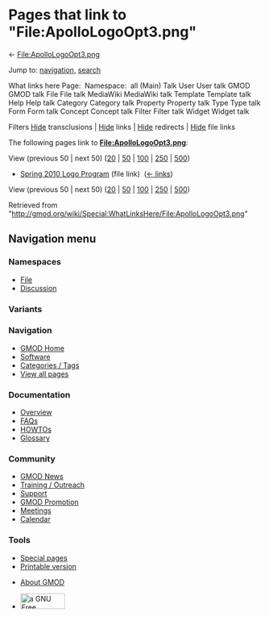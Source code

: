 <div id="mw-page-base" class="noprint">

</div>

<div id="mw-head-base" class="noprint">

</div>

<div id="content" class="mw-body" role="main">

<span id="top"></span>

<div id="mw-js-message" style="display:none;">

</div>



# <span dir="auto">Pages that link to "File:ApolloLogoOpt3.png"</span>

<div id="bodyContent">

<div id="contentSub">

←
[File:ApolloLogoOpt3.png](/wiki/File:ApolloLogoOpt3.png "File:ApolloLogoOpt3.png")

</div>

<div id="jump-to-nav" class="mw-jump">

Jump to: [navigation](#mw-navigation), [search](#p-search)

</div>

<div id="mw-content-text">

What links here Page:  Namespace:  all (Main) Talk User User talk GMOD
GMOD talk File File talk MediaWiki MediaWiki talk Template Template talk
Help Help talk Category Category talk Property Property talk Type Type
talk Form Form talk Concept Concept talk Filter Filter talk Widget
Widget talk

Filters
[Hide](/mediawiki/index.php?title=Special:WhatLinksHere/File:ApolloLogoOpt3.png&hidetrans=1 "Special:WhatLinksHere/File:ApolloLogoOpt3.png")
transclusions \|
[Hide](/mediawiki/index.php?title=Special:WhatLinksHere/File:ApolloLogoOpt3.png&hidelinks=1 "Special:WhatLinksHere/File:ApolloLogoOpt3.png")
links \|
[Hide](/mediawiki/index.php?title=Special:WhatLinksHere/File:ApolloLogoOpt3.png&hideredirs=1 "Special:WhatLinksHere/File:ApolloLogoOpt3.png")
redirects \|
[Hide](/mediawiki/index.php?title=Special:WhatLinksHere/File:ApolloLogoOpt3.png&hideimages=1 "Special:WhatLinksHere/File:ApolloLogoOpt3.png")
file links

The following pages link to
**[File:ApolloLogoOpt3.png](/wiki/File:ApolloLogoOpt3.png "File:ApolloLogoOpt3.png")**:

View (previous 50 \| next 50)
([20](/mediawiki/index.php?title=Special:WhatLinksHere/File:ApolloLogoOpt3.png&limit=20 "Special:WhatLinksHere/File:ApolloLogoOpt3.png")
\|
[50](/mediawiki/index.php?title=Special:WhatLinksHere/File:ApolloLogoOpt3.png&limit=50 "Special:WhatLinksHere/File:ApolloLogoOpt3.png")
\|
[100](/mediawiki/index.php?title=Special:WhatLinksHere/File:ApolloLogoOpt3.png&limit=100 "Special:WhatLinksHere/File:ApolloLogoOpt3.png")
\|
[250](/mediawiki/index.php?title=Special:WhatLinksHere/File:ApolloLogoOpt3.png&limit=250 "Special:WhatLinksHere/File:ApolloLogoOpt3.png")
\|
[500](/mediawiki/index.php?title=Special:WhatLinksHere/File:ApolloLogoOpt3.png&limit=500 "Special:WhatLinksHere/File:ApolloLogoOpt3.png"))

- [Spring 2010 Logo
  Program](/wiki/Spring_2010_Logo_Program "Spring 2010 Logo Program")
  (file link) ‎ <span class="mw-whatlinkshere-tools">([←
  links](/mediawiki/index.php?title=Special:WhatLinksHere&target=Spring+2010+Logo+Program "Special:WhatLinksHere"))</span>

View (previous 50 \| next 50)
([20](/mediawiki/index.php?title=Special:WhatLinksHere/File:ApolloLogoOpt3.png&limit=20 "Special:WhatLinksHere/File:ApolloLogoOpt3.png")
\|
[50](/mediawiki/index.php?title=Special:WhatLinksHere/File:ApolloLogoOpt3.png&limit=50 "Special:WhatLinksHere/File:ApolloLogoOpt3.png")
\|
[100](/mediawiki/index.php?title=Special:WhatLinksHere/File:ApolloLogoOpt3.png&limit=100 "Special:WhatLinksHere/File:ApolloLogoOpt3.png")
\|
[250](/mediawiki/index.php?title=Special:WhatLinksHere/File:ApolloLogoOpt3.png&limit=250 "Special:WhatLinksHere/File:ApolloLogoOpt3.png")
\|
[500](/mediawiki/index.php?title=Special:WhatLinksHere/File:ApolloLogoOpt3.png&limit=500 "Special:WhatLinksHere/File:ApolloLogoOpt3.png"))

</div>

<div class="printfooter">

Retrieved from
"<http://gmod.org/wiki/Special:WhatLinksHere/File:ApolloLogoOpt3.png>"

</div>

<div id="catlinks" class="catlinks catlinks-allhidden">

</div>

<div class="visualClear">

</div>

</div>

</div>

<div id="mw-navigation">

## Navigation menu

<div id="mw-head">



<div id="left-navigation">

<div id="p-namespaces" class="vectorTabs" role="navigation"
aria-labelledby="p-namespaces-label">

### Namespaces

- <span id="ca-nstab-image"><a href="/wiki/File:ApolloLogoOpt3.png" accesskey="c"
  title="View the file page [c]">File</a></span>
- <span id="ca-talk"><a
  href="/mediawiki/index.php?title=File_talk:ApolloLogoOpt3.png&amp;action=edit&amp;redlink=1"
  accesskey="t"
  title="Discussion about the content page [t]">Discussion</a></span>

</div>

<div id="p-variants" class="vectorMenu emptyPortlet" role="navigation"
aria-labelledby="p-variants-label">

### 

### Variants[](#)

<div class="menu">

</div>

</div>

</div>

<div id="right-navigation">





</div>



</div>

</div>

</div>

<div id="mw-panel">

<div id="p-logo" role="banner">

<a href="/wiki/Main_Page"
style="background-image: url(http://gmod.org/images/GMOD-cogs.png);"
title="Visit the main page"></a>

</div>

<div id="p-Navigation" class="portal" role="navigation"
aria-labelledby="p-Navigation-label">

### Navigation

<div class="body">

- <span id="n-GMOD-Home">[GMOD Home](/wiki/Main_Page)</span>
- <span id="n-Software">[Software](/wiki/GMOD_Components)</span>
- <span id="n-Categories-.2F-Tags">[Categories /
  Tags](/wiki/Categories)</span>
- <span id="n-View-all-pages">[View all
  pages](/wiki/Special:AllPages)</span>

</div>

</div>

<div id="p-Documentation" class="portal" role="navigation"
aria-labelledby="p-Documentation-label">

### Documentation

<div class="body">

- <span id="n-Overview">[Overview](/wiki/Overview)</span>
- <span id="n-FAQs">[FAQs](/wiki/Category:FAQ)</span>
- <span id="n-HOWTOs">[HOWTOs](/wiki/Category:HOWTO)</span>
- <span id="n-Glossary">[Glossary](/wiki/Glossary)</span>

</div>

</div>

<div id="p-Community" class="portal" role="navigation"
aria-labelledby="p-Community-label">

### Community

<div class="body">

- <span id="n-GMOD-News">[GMOD News](/wiki/GMOD_News)</span>
- <span id="n-Training-.2F-Outreach">[Training /
  Outreach](/wiki/Training_and_Outreach)</span>
- <span id="n-Support">[Support](/wiki/Support)</span>
- <span id="n-GMOD-Promotion">[GMOD
  Promotion](/wiki/GMOD_Promotion)</span>
- <span id="n-Meetings">[Meetings](/wiki/Meetings)</span>
- <span id="n-Calendar">[Calendar](/wiki/Calendar)</span>

</div>

</div>

<div id="p-tb" class="portal" role="navigation"
aria-labelledby="p-tb-label">

### Tools

<div class="body">

- <span id="t-specialpages"><a href="/wiki/Special:SpecialPages" accesskey="q"
  title="A list of all special pages [q]">Special pages</a></span>
- <span id="t-print"><a
  href="/mediawiki/index.php?title=Special:WhatLinksHere/File:ApolloLogoOpt3.png&amp;printable=yes"
  rel="alternate" accesskey="p"
  title="Printable version of this page [p]">Printable version</a></span>

</div>

</div>

</div>

</div>

<div id="footer" role="contentinfo">

- <span id="footer-places-about">[About
  GMOD](/wiki/GMOD:About "GMOD:About")</span>

<!-- -->

- <span id="footer-copyrightico">[<img src="http://www.gnu.org/graphics/gfdl-logo-small.png" width="88"
  height="31" alt="a GNU Free Documentation License" />](http://www.gnu.org/licenses/fdl-1.3.html)</span>




</div>
